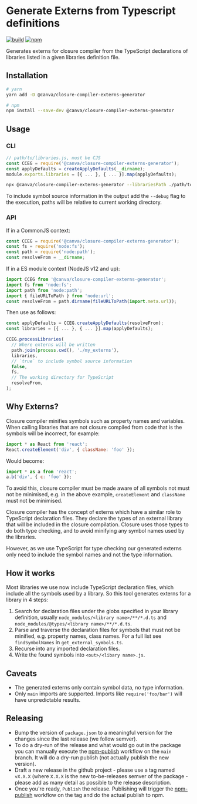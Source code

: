# Generate Externs from Typescript definitions

[![build](https://github.com/canva-public/closure-compiler-externs-generator/actions/workflows/node.js.yml/badge.svg)](https://github.com/canva-public/closure-compiler-externs-generator/actions/workflows/node.js.yml)
[![npm](https://img.shields.io/npm/v/@canva/closure-compiler-externs-generator.svg)](https://www.npmjs.com/package/@canva/closure-compiler-externs-generator)

Generates externs for closure compiler from the TypeScript declarations of libraries listed in a given libraries definition file.

## Installation

```bash
# yarn
yarn add -D @canva/closure-compiler-externs-generator

# npm
npm install --save-dev @canva/closure-compiler-externs-generator
```

## Usage

### CLI

```js
// path/to/libraries.js, must be CJS
const CCEG = require('@canva/closure-compiler-externs-generator');
const applyDefaults = createApplyDefaults(__dirname);
module.exports.libraries = [{ ... }, { ... }].map(applyDefaults);
```

```bash
npx @canva/closure-compiler-externs-generator --librariesPath ./path/to/libraries.js --out ./my_externs
```

To include symbol source information in the output add the `--debug` flag to the execution, paths will be relative to current working directory.

### API

If in a CommonJS context:

```js
const CCEG = require('@canva/closure-compiler-externs-generator');
const fs = require('node:fs');
const path = require('node:path');
const resolveFrom = __dirname;
```

If in a ES module context (NodeJS v12 and up):

```js
import CCEG from '@canva/closure-compiler-externs-generator';
import fs from 'node:fs';
import path from 'node:path';
import { fileURLToPath } from 'node:url';
const resolveFrom = path.dirname(fileURLToPath(import.meta.url));
```

Then use as follows:

```js
const applyDefaults = CCEG.createApplyDefaults(resolveFrom);
const libraries = [{ ... }, { ... }].map(applyDefaults);

CCEG.processLibraries(
  // Where externs will be written
  path.join(process.cwd(), './my_externs'),
  libraries,
  // `true` to include symbol source information
  false,
  fs,
  // The working directory for TypeScript
  resolveFrom,
);
```

## Why Externs?

Closure compiler minifies symbols such as property names and variables. When calling libraries
that are not closure compiled from code that is the symbols will be incorrect, for example:

```js
import * as React from 'react';
React.createElement('div', { className: 'foo' });
```

Would become:

```js
import * as a from 'react';
a.b('div', { c: 'foo' });
```

To avoid this, closure compiler must be made aware of all symbols not must not be minimised, e.g.
in the above example, `createElement` and `className` must not be minimised.

Closure compiler has the concept of externs which have a similar role to TypeScript declaration files.
They declare the types of an external library that will be included in the closure compilation.
Closure uses those types to do both type checking, and to avoid minifying any symbol names used
by the libraries.

However, as we use TypeScript for type checking our generated externs only need to include
the symbol names and not the type information.

## How it works

Most libraries we use now include TypeScript declaration files, which include all the symbols
used by a library. So this tool generates externs for a library in 4 steps:

1. Search for declaration files under the globs specified in your library definition, usually `node_modules/<library name>/**/*.d.ts` and `node_modules/@types/<library name>/**/*.d.ts`.
2. Parse and traverse the declaration files for symbols that must not be minified, e.g. property names, class names. For a full list see `findSymbolNames` in `get_external_symbols.ts`.
3. Recurse into any imported declaration files.
4. Write the found symbols into `<out>/<libary name>.js`.

## Caveats

- The generated externs only contain symbol data, no type information.
- Only `main` imports are supported. Imports like `require('foo/bar')` will have unpredictable results.

## Releasing

- Bump the version of `package.json` to a meaningful version for the changes since the last release (we follow semver).
- To do a dry-run of the release and what would go out in the package you can manually execute the [npm-publish](https://github.com/canva-public/closure-compiler-externs-generator/actions/workflows/npm-publish.yml) workflow on the `main` branch. It will do a dry-run publish (not actually publish the new version).
- Draft a new release in the github project - please use a tag named `vX.X.X` (where `X.X.X` is the new to-be-releases semver of the package - please add as many detail as possible to the release description.
- Once you're ready, `Publish` the release. Publishing will trigger the [npm-publish](https://github.com/canva-public/closure-compiler-externs-generator/actions/workflows/npm-publish.yml) workflow on the tag and do the actual publish to npm.

